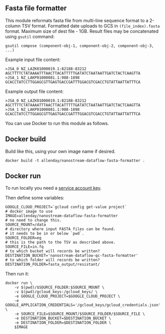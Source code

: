 ## Fasta file formatter

This module reformats fasta file from multi-line sequence format to a 2-column TSV format.
Formatted date uploads to GCS in `(file_index).fasta` format. Maximum size of dest file - 1GB.
Result files may be concatenated using `gsutil` command:
```
gsutil compose (component-obj-1, component-obj-2, component-obj-3, ...)
```

Example input file content:
```
>JSA_0 NZ_LAZK01000019.1:82188-83212
AGCTTTTCTATAAAATTTAACTTACATTTTTGATATCTAATAATTGATCTACTCAAGTTA
>JSA_1 NZ_LAKP01000081.1:988-1898
GCACCTATCCTTGGAGCGTTGAGTGACCGATTTGGACGTCGACCTGTATTAATTATTTCA
```

Example output file content:
```
>JSA_0 NZ_LAZK01000019.1:82188-83212	AGCTTTTCTATAAAATTTAACTTACATTTTTGATATCTAATAATTGATCTACTCAAGTTA
>JSA_1 NZ_LAKP01000081.1:988-1898	GCACCTATCCTTGGAGCGTTGAGTGACCGATTTGGACGTCGACCTGTATTAATTATTTCA
```

You can use Docker to run this module as follows.

## Docker build

Build like this, using your own image name if desired.
```     
docker build -t allenday/nanostream-dataflow-fasta-formatter .
```

## Docker run

To run locally you need a [service account key](https://cloud.google.com/iam/docs/creating-managing-service-account-keys).

Then define some variables:
```
GOOGLE_CLOUD_PROJECT=`gcloud config get-value project`
# docker image to use
IMAGE=allenday/nanostream-dataflow-fasta-formatter
# no need to change this.
SOURCE_MOUNT=/data
# directory where input FASTA files can be found.
# it needs to be in or below `pwd`.
SOURCE_FOLDER=eg
# this is the path to the TSV as described above.
SOURCE_FILE=in.fq
# to which bucket will records be written?
DESTINATION_BUCKET='nanostream-dataflow-qc-fasta-formatter'
# to which folder will records be written?
DESTINATION_FOLDER=fasta_output/resistant/
```

Then run it:
``` 
docker run \
    -v $(pwd)/$SOURCE_FOLDER:$SOURCE_MOUNT \
    -v $(pwd)/gcloud_keys:/gcloud_keys/ \
    -e GOOGLE_CLOUD_PROJECT=$GOOGLE_CLOUD_PROJECT \
    -e GOOGLE_APPLICATION_CREDENTIALS='/gcloud_keys/gcloud_credentials.json' \
    -e SOURCE_FILE=$SOURCE_MOUNT/$SOURCE_FOLDER/$SOURCE_FILE \
    -e DESTINATION_BUCKET=$DESTINATION_BUCKET \
    -e DESTINATION_FOLDER=$DESTINATION_FOLDER \
    $IMAGE
```
